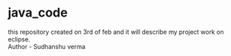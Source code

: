# java_code
this repository created on 3rd of feb and it will describe my project work on eclipse.
<br>
Author - Sudhanshu verma
